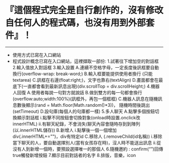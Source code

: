# 『這個程式完全是自行創作的，沒有修改自任何人的程式碼，也沒有用到外部套件』！
--- 
* 使用方式已寫在入口網站
* 程式設計概念已寫在入口網站，這裡擷取一部份:
1.試著往下增加空的對話框
2.輸入值放入對話框
3.輸入設置
    A.連續不空格字母，一定長度後訊框要自動換行(overflow-wrap: break-word;)
    B.輸入框要能提供使用者換行 (只能textarea)
    C.訊框在右邊(float:right;)，文字也靠右(textAlign)
    D.畫面都會在最底下(一直都會看到最新訊息出現)(div.scrollTop = div.scrollHeight;)
4.機器人回復
    A.使用者每說一句對方就說話
    B.做到雙方的每一句都會換行(overflow:auto;width:100%)(訊框外，再包一個框框)
    C.機器人訊息在隨機訊息數後顯示(rand = Math.floor(Math.random()*3))，
    隨機時間後跳出(setTimeout)
    D.設句庫(每個人的句庫都一樣)
5.多人聊天
    A.點擊多個按鈕切換顯示對話框
        i.點擊不同按鈕會切換對象(onload時設置.onclick改innerHTML)
        ii.有聊天紀錄，不會消失(聊天內容會隨時存到到陣列(以.innerHTML儲存))
    B.新增人 
        i.點擊後一個一個增加div(.innerHTML+="")，div有特定id
    C.移除人 (.removeChild(id名稱))
        i.移除當下聊天的人，要自動選擇別人(當有女孩存在時)，沒人時不能送出訊息
        ii.從沒有人到新增一個時，要預設選擇唯一的那個人
6.隨機邀約 : confirm(“”)回傳true觸發新增按鈕
7.顯示目前對話者的名字
8.排版，音樂，icon